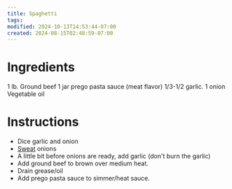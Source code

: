 ```yaml
---
title: Spaghetti
tags: 
modified: 2024-10-13T14:53:44-07:00
created: 2024-08-15T02:48:59-07:00
---
```

# Ingredients
1 lb. Ground beef
1 jar prego pasta sauce (meat flavor)
1/3-1/2 garlic.
1 onion
Vegetable oil

# Instructions
- Dice garlic and onion
- [Sweat](Resource/wiki/cooking/Sweating.md) onions
- A little bit before onions are ready, add garlic (don't burn the garlic)
- Add ground beef to brown over medium heat.
- Drain grease/oil
- Add prego pasta sauce to simmer/heat sauce.
